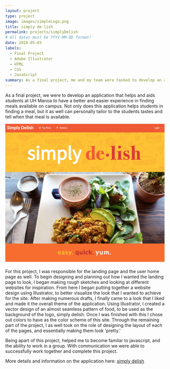 ```yaml
---
layout: project
type: project
image: images/simpleLogo.png
title: simply de·lish
permalink: projects/simplyDelish
# All dates must be YYYY-MM-DD format!
date: 2018-05-03
labels:
  - Final Project 
  - Adobe Illustrator
  - HTML
  - CSS
  - JavaScript
summary: As a final project, me and my team were tasked to develop an application to help UH Manoa students have ease in finding meals on campus.
---
```

As a final project, we were to develop an application that helps and aids students at UH Manoa to have a better and easier experience in finding meals available on campus. Not only does this application helps students in finding a meal, but it as well can personally tailor to the students tastes and tell when that meal is available. 

<div class="ui rounded images">
  <img class="ui image" src="../images/home.gif"/>
</div>

For this project, I was responsible for the landing page and the user home page as well. To begin designing and planning out how I wanted the landing page to look, I began making rough sketches and looking at different websites for inspiration. From here I began putting together a website design using Illustrator, to better visualize the look that I wanted to achieve for the site. After making numerous drafts, I finally came to a look that I liked and made it the overall theme of the application. Using Illustrator, I created a vector design of an almost seamless pattern of food, to be used as the background of the logo, simply delish. Once I was finished with this I chose out colors to have as the color scheme of this site. Through the remaining part of the project, I as well took on the role of designing the layout of each of the pages, and essentially making them look 'pretty.'

Being apart of this project, helped me to become familar to javascript, and the ability to work in a group. With communication we were able to successfully work together  and complete this project. 

More details and information on the application here: [simply delish](https://simplydelish.github.io/)

